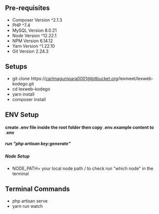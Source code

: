 ## Pre-requisites
- Composer Version ^2.1.3
- PHP ^7.4
- MySQL Version 8.0.21
- Node Version ^12.22.1
- NPM Version 6.14.12
- Yarn Version ^1.22.10
- Git Version 2.24.3
## Setups
- git clone https://carlmagumpara0001@bitbucket.org/lexmeet/lexweb-kodego.git
- cd lexweb-kodego
- yarn install
- composer install
## ENV Setup
#### create .env file inside the root folder then copy .env.example content to .env
##### run "php artisan key:generate"
##### Node Setup
- NODE_PATH= your local node path / to check run "which node" in the terminal
## Terminal Commands
- php artisan serve
- yarn run watch